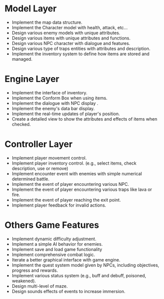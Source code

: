 # Model Layer 
- Implement the map data structure.
- Implement the Character model with health, attack, etc...
- Design various enemy models with unique attributes. 
- Design various items with unique attributes and functions.
- Design various NPC character with dialogue and features.
- Design various type of traps entities with attributes and description.
- Implement the inventory system to define how items are stored and managed.

# Engine Layer
- Implement the interface of inventory.
- Implement the Conform Box when using items.
- Implement the dialogue with NPC display .
- Implement the enemy's data bar display.
- Implement the real-time updates of player's position.
- Create a detailed view to show the attributes and effects of items when checked.


# Controller Layer
- Implement player movement control.
- Implement player inventory control. (e.g., select items, check description, use or remove)
- Implement encounter event with enemies with simple numerical determined battle.
- Implement the event of player encountering various NPC.
- Implement the event of player encountering various traps like lava or fire.
- Implement the event of player reaching the exit point.
- Implement player feedback for invalid actions.


# Others Game Features
- Implement dynamic difficulty adjustment.
- Implement a simple AI behavior for enemies.
- Implement save and load game functionality
- Implement comprehensive combat logic.
- Iterate a better graphical interface with game engine.
- Implement the quest system model given by NPCs, including objectives, progress and rewards.
- Implement various status system (e.g., buff and debuff, poisoned, weakened).
- Design multi-level of maze.
- Design sounds effects of events to increase immersion.

